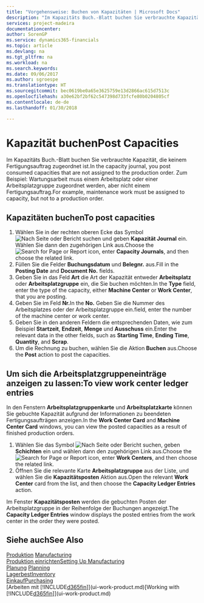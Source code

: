 ```yaml
---
title: "Vorgehensweise: Buchen von Kapazitäten | Microsoft Docs"
description: "Im Kapazitäts Buch.-Blatt buchen Sie verbrauchte Kapazität, die keinem Fertigungsauftrag zugeordnet ist. Zum Beispiel: Wartungsarbeit muss einem Arbeitsplatz oder einer Arbeitsplatzgruppe zugeordnet werden, aber nicht einem Fertigungsauftrag."
services: project-madeira
documentationcenter: 
author: SorenGP
ms.service: dynamics365-financials
ms.topic: article
ms.devlang: na
ms.tgt_pltfrm: na
ms.workload: na
ms.search.keywords: 
ms.date: 09/06/2017
ms.author: sgroespe
ms.translationtype: HT
ms.sourcegitcommit: bec0619be0a65e3625759e13d2866ac615d7513c
ms.openlocfilehash: a30e62bf2bf62c547398d733fcfe80b0204805cf
ms.contentlocale: de-de
ms.lasthandoff: 01/30/2018

---
```

# <a name="post-capacities"></a><span data-ttu-id="d6709-104">Kapazität buchen</span><span class="sxs-lookup"><span data-stu-id="d6709-104">Post Capacities</span></span>
<span data-ttu-id="d6709-105">Im Kapazitäts Buch.-Blatt buchen Sie verbrauchte Kapazität, die keinem Fertigungsauftrag zugeordnet ist.</span><span class="sxs-lookup"><span data-stu-id="d6709-105">In the capacity journal, you post consumed capacities that are not assigned to the production order.</span></span> <span data-ttu-id="d6709-106">Zum Beispiel: Wartungsarbeit muss einem Arbeitsplatz oder einer Arbeitsplatzgruppe zugeordnet werden, aber nicht einem Fertigungsauftrag.</span><span class="sxs-lookup"><span data-stu-id="d6709-106">For example, maintenance work must be assigned to capacity, but not to a production order.</span></span>  

## <a name="to-post-capacities"></a><span data-ttu-id="d6709-107">Kapazitäten buchen</span><span class="sxs-lookup"><span data-stu-id="d6709-107">To post capacities</span></span>  
1.  <span data-ttu-id="d6709-108">Wählen Sie in der rechten oberen Ecke das Symbol ![Nach Seite oder Bericht suchen](media/ui-search/search_small.png "Symbol Nach Seite oder Bericht suchen") und geben **Kapazität Journal** ein. Wählen Sie dann den zugehörigen Link aus.</span><span class="sxs-lookup"><span data-stu-id="d6709-108">Choose the ![Search for Page or Report](media/ui-search/search_small.png "Search for Page or Report icon") icon, enter **Capacity Journals**, and then choose the related link.</span></span>  
2.  <span data-ttu-id="d6709-109">Füllen Sie die Felder **Buchungsdatum** und **Belegnr.** aus.</span><span class="sxs-lookup"><span data-stu-id="d6709-109">Fill in the **Posting Date** and **Document No.** fields.</span></span>  
3.  <span data-ttu-id="d6709-110">Geben Sie in das Feld **Art** die Art der Kapazität entweder **Arbeitsplatz** oder **Arbeitsplatzgruppe** ein, die Sie buchen möchten.</span><span class="sxs-lookup"><span data-stu-id="d6709-110">In the **Type** field, enter the type of the capacity, either **Machine Center** or **Work Center**, that you are posting.</span></span>  
4.  <span data-ttu-id="d6709-111">Geben Sie im Feld **Nr.**</span><span class="sxs-lookup"><span data-stu-id="d6709-111">In the **No.**</span></span> <span data-ttu-id="d6709-112">Geben Sie die Nummer des Arbeitsplatzes oder der Arbeitsplatzgruppe ein.</span><span class="sxs-lookup"><span data-stu-id="d6709-112">field, enter the number of the machine center or work center.</span></span>  
5.  <span data-ttu-id="d6709-113">Geben Sie in den anderen Feldern die entsprechenden Daten, wie zum Beispiel **Startzeit**, **Endzeit**, **Menge** und **Ausschuss** ein.</span><span class="sxs-lookup"><span data-stu-id="d6709-113">Enter the relevant data in the other fields, such as **Starting Time**, **Ending Time**, **Quantity**, and **Scrap**.</span></span>  
6.  <span data-ttu-id="d6709-114">Um die Rechnung zu buchen, wählen Sie die Aktion **Buchen** aus.</span><span class="sxs-lookup"><span data-stu-id="d6709-114">Choose the **Post** action to post the capacities.</span></span>  

## <a name="to-view-work-center-ledger-entries"></a><span data-ttu-id="d6709-115">Um sich die Arbeitsplatzgruppeneinträge anzeigen zu lassen:</span><span class="sxs-lookup"><span data-stu-id="d6709-115">To view work center ledger entries</span></span>  
<span data-ttu-id="d6709-116">In den Fenstern **Arbeitsplatzgruppenkarte** und **Arbeitsplatzkarte** können Sie gebuchte Kapazität aufgrund der Informationen zu beendeten Fertigungsaufträgen anzeigen.</span><span class="sxs-lookup"><span data-stu-id="d6709-116">In the **Work Center Card** and **Machine Center Card** windows, you can view the posted capacities as a result of finished production orders.</span></span>    
1.  <span data-ttu-id="d6709-117">Wählen Sie das Symbol ![Nach Seite oder Bericht suchen](media/ui-search/search_small.png "Symbol Nach Seite oder Bericht suchen"), geben **Schichten** ein und wählen dann den zugehörigen Link aus.</span><span class="sxs-lookup"><span data-stu-id="d6709-117">Choose the ![Search for Page or Report](media/ui-search/search_small.png "Search for Page or Report icon") icon, enter **Work Centers**, and then choose the related link.</span></span>  
2.  <span data-ttu-id="d6709-118">Öffnen Sie die relevante Karte **Arbeitsplatzgruppe** aus der Liste, und wählen Sie die **Kapazitätsposten** Aktion aus.</span><span class="sxs-lookup"><span data-stu-id="d6709-118">Open the relevant **Work Center** card from the list, and then choose the **Capacity Ledger Entries** action.</span></span>  

<span data-ttu-id="d6709-119">Im Fenster **Kapazitätsposten** werden die gebuchten Posten der Arbeitsplatzgruppe in der Reihenfolge der Buchungen angezeigt.</span><span class="sxs-lookup"><span data-stu-id="d6709-119">The **Capacity Ledger Entries** window displays the posted entries from the work center in the order they were posted.</span></span>   

## <a name="see-also"></a><span data-ttu-id="d6709-120">Siehe auch</span><span class="sxs-lookup"><span data-stu-id="d6709-120">See Also</span></span>  
<span data-ttu-id="d6709-121">[Produktion](production-manage-manufacturing.md)  </span><span class="sxs-lookup"><span data-stu-id="d6709-121">[Manufacturing](production-manage-manufacturing.md)  </span></span>  
[<span data-ttu-id="d6709-122">Produktion einrichten</span><span class="sxs-lookup"><span data-stu-id="d6709-122">Setting Up Manufacturing</span></span>](production-configure-production-processes.md)  
<span data-ttu-id="d6709-123">[Planung](production-planning.md)    </span><span class="sxs-lookup"><span data-stu-id="d6709-123">[Planning](production-planning.md)    </span></span>  
[<span data-ttu-id="d6709-124">Lagerbest</span><span class="sxs-lookup"><span data-stu-id="d6709-124">Inventory</span></span>](inventory-manage-inventory.md)  
[<span data-ttu-id="d6709-125">Einkauf</span><span class="sxs-lookup"><span data-stu-id="d6709-125">Purchasing</span></span>](purchasing-manage-purchasing.md)  
<span data-ttu-id="d6709-126">[Arbeiten mit [!INCLUDE[d365fin](includes/d365fin_md.md)]](ui-work-product.md)</span><span class="sxs-lookup"><span data-stu-id="d6709-126">[Working with [!INCLUDE[d365fin](includes/d365fin_md.md)]](ui-work-product.md)</span></span>

